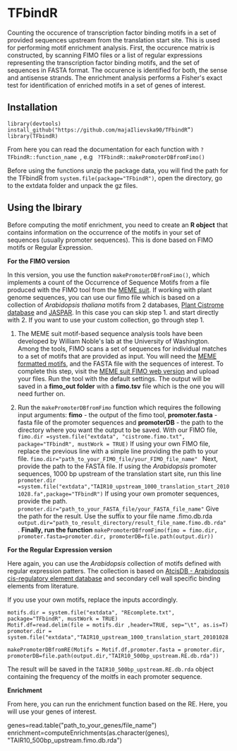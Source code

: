 # TFbindR

Counting the occurence of transcription factor binding motifs in a set of provided sequences upstream from the translation start site. This is used for performing motif enrichment analysis. First, the occurence matrix is constructed, by scanning FIMO files or a list of regular expressions representing the transcription factor binding motifs, and the set of sequences in FASTA format. The occurence is identified for both, the sense and antisense strands. The enrichment analysis performs a Fisher's exact test for identification of enriched motifs in a set of genes of interest.

## Installation

```
library(devtools)
install_github("https://github.com/majaIlievska90/TFbindR”)
library(TFbindR)
```

From here you can read the documentation for each function with  ``` ?TFbindR::function_name  ```, 
e.g  ```  ?TFbindR::makePromoterDBfromFimo() ```


Before using the functions unzip the package data, you will find the path for the TFbindR from  ``` system.file(package="TFbindR") ```, open the directory, go to the extdata folder and unpack the gz files. 


## Using the lbirary

Before computing the motif enrichment, you need to create an **R object** that contains information on the occurrence of the motifs in your set of sequences (usually promoter sequences). This is done based on FIMO motifs or Regular Expression.

**For the FIMO version**

In this version, you use the function ```makePromoterDBfromFimo()```, which implements a count of the Occurrence of Sequence Motifs from a file produced with the FIMO tool from the [MEME suit](http://meme-suite.org). 
If working with plant genome sequences, you can use our fimo file which is based on a collection of *Arabidopsis thaliana* motifs from 2 databases, [Plant Cistrome database](http://neomorph.salk.edu/dap_web/pages/index.php) and [JASPAR](http://jaspar.genereg.net). In this case you can skip step 1. and start directly with 2. If you want to use your custom collection, go through step 1.
 
1. The MEME suit motif-based sequence analysis tools have been developed by William Noble's lab at the University of Washington. Among the tools, FIMO scans a set of sequences for individual matches to a set of motifs that are provided as input.  You will need the [MEME formatted motifs](http://meme-suite.org/doc/meme-format.html), and the FASTA file with the sequences of interest.  To complete this step, visit the [MEME suit FIMO web version](http://meme-suite.org/tools/fimo) and upload your files. Run the tool with the default settings. The output will be saved in a **fimo_out folder** with a **fimo.tsv** file which is the one you will need further on.


2. Run the ```makePromoterDBfromFimo``` function which requires the following input arguments: **fimo** - the output of the fimo tool, **promoter.fasta** - fasta file of the promoter sequences and  **promoterDB** - the path to the directory where you want the output to be saved.  With our FIMO file, 
``` fimo.dir =system.file("extdata", "cistrome.fimo.txt", package="TFbindR", mustWork = TRUE) ``` 
If using your own FIMO file, replace the previous line with a simple line providing the path to your file.
```fimo.dir="path_to_your_FIMO_file/your_FIMO_file_name" ```
Next, provide the path to the FASTA file. If using the *Arabidopsis* promoter sequences, 1000 bp upstream of the translation start site, run this line
```promoter.dir =system.file("extdata","TAIR10_upstream_1000_translation_start_20101028.fa",package="TFbindR")```
If using your own promoter sequences, provide the path. 
```promoter.dir="path_to_your_FASTA_file/your_FASTA_file_name"```
Give the path for the result. Use the suffix to your file name .fimo.db.rda
```output.dir="path_to_result_directory/result_file_name.fimo.db.rda" ```.
**Finally, run the function**
```makePromoterDBfromFimo(fimo = fimo.dir, promoter.fasta=promoter.dir, promoterDB=file.path(output.dir))```


**For the Regular Expression version**

Here again, you can use the *Arabidopsis* collection of motifs defined with regular expression patters. The collection is based on [AtcisDB - Arabidopsis cis-regulatory element database](https://agris-knowledgebase.org) and secondary cell wall specific binding elements from literature. 

If you use your own motifs, replace the inputs accordingly. 

```
motifs.dir = system.file("extdata", "REcomplete.txt", package="TFbindR", mustWork = TRUE)
Motif.df=read.delim(file = motifs.dir ,header=TRUE, sep="\t", as.is=T)
promoter.dir = system.file("extdata","TAIR10_upstream_1000_translation_start_20101028.fa",package="TFbindR")

makePromoterDBfromRE(Motifs = Motif.df,promoter.fasta = promoter.dir, promoterDB=file.path(output.dir,"TAIR10_500bp_upstream.RE.db.rda"))
```

The result will be saved in the ```TAIR10_500bp_upstream.RE.db.rda``` object containing the frequency of the moitfs in each promoter sequence. 

**Enrichment**

From here, you can run the enrichment function based on the RE.  Here, you will use your genes of interest. 

genes=read.table("path_to_your_genes/file_name")
enrichment=computeEnrichments(as.character(genes), "TAIR10_500bp_upstream.fimo.db.rda")


